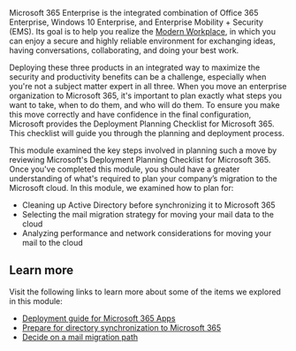Microsoft 365 Enterprise is the integrated combination of Office 365 Enterprise, Windows 10 Enterprise, and Enterprise Mobility + Security (EMS). Its goal is to help you realize the [Modern Workplace](https://www.microsoft.com/microsoft-365/blog/2018/04/27/making-it-simpler-with-a-modern-workplace/?azure-portal=true), in which you can enjoy a secure and highly reliable environment for exchanging ideas, having conversations, collaborating, and doing your best work.

Deploying these three products in an integrated way to maximize the security and productivity benefits can be a challenge, especially when you're not a subject matter expert in all three. When you move an enterprise organization to Microsoft 365, it's important to plan exactly what steps you want to take, when to do them, and who will do them. To ensure you make this move correctly and have confidence in the final configuration, Microsoft provides the Deployment Planning Checklist for Microsoft 365. This checklist will guide you through the planning and deployment process.

This module examined the key steps involved in planning such a move by reviewing Microsoft's Deployment Planning Checklist for Microsoft 365. Once you've completed this module, you should have a greater understanding of what's required to plan your company’s migration to the Microsoft cloud. In this module, we examined how to plan for:

 *  Cleaning up Active Directory before synchronizing it to Microsoft 365
 *  Selecting the mail migration strategy for moving your mail data to the cloud
 *  Analyzing performance and network considerations for moving your mail to the cloud

## Learn more

Visit the following links to learn more about some of the items we explored in this module:

 *  [Deployment guide for Microsoft 365 Apps](https://docs.microsoft.com/deployoffice/deployment-guide-microsoft-365-apps?azure-portal=true)
 *  [Prepare for directory synchronization to Microsoft 365](https://docs.microsoft.com/microsoft-365/enterprise/prepare-for-directory-synchronization?view=o365-worldwide?azure-portal=true)
 *  [Decide on a mail migration path](https://docs.microsoft.com/exchange/mailbox-migration/decide-on-a-migration-path?azure-portal=true)
